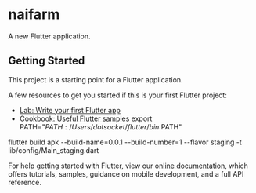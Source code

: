 # naifarm

A new Flutter application.

## Getting Started

This project is a starting point for a Flutter application.

A few resources to get you started if this is your first Flutter project:

- [Lab: Write your first Flutter app](https://flutter.dev/docs/get-started/codelab)
- [Cookbook: Useful Flutter samples](https://flutter.dev/docs/cookbook)
export PATH="$PATH:/Users/dotsocket/flutter/bin:$PATH"

flutter build apk   --build-name=0.0.1 --build-number=1 --flavor staging  -t lib/config/Main_staging.dart


For help getting started with Flutter, view our
[online documentation](https://flutter.dev/docs), which offers tutorials,
samples, guidance on mobile development, and a full API reference.

